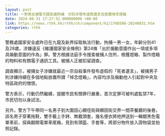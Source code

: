```yaml
---
layout: post
title: 一對男女被警方國安處拘捕　分別涉發布虛假遺言及放置悼念燈箱
date: 2024-08-31 17:27:52.000000000 +08:00
link: https://news.rthk.hk/rthk/ch/component/k2/1768500-20240831.htm
categories: rthk
---
```


警務處國家安全處昨日在九龍及新界採取執法行動，拘捕一男一女，年齡分別41及28歲，涉嫌違反《維護國家安全條例》第24條「出於煽動意圖作出一項或多項具煽動意圖的作為」罪。警方根據法庭手令搜查被捕人住所，檢獲燈箱、製作燈箱的物料和有關電子通訊工具。被捕人正被扣留調查。

調查顯示，被捕女子涉嫌就最近一宗自殺事件發布虛假的「死者遺言」，被捕男子則涉嫌持續在多個地點放置所謂「悼念燈箱」，內容均涉及煽動他人引起對中央及特區政府的憎恨。

警方表示，行動仍然繼續，提醒市民有關罪行嚴重，首次定罪可被判處監禁7年，市民切勿以身試法。

另外，警方下午帶同一名男子到大圍田心顯徑街與顯田街交界一間茶餐廳的後巷，該名男子穿著拖鞋，雙手戴上手銬、無戴頭套，幾名便衣將他押送到一輛銀黑色電單車前，探員翻開電單車尾箱，見到有頭盔、手套等，將部分物件放入證物袋並拍照記錄。
